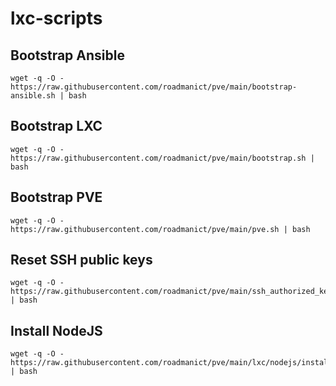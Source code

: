 # lxc-scripts

## Bootstrap Ansible
```
wget -q -O - https://raw.githubusercontent.com/roadmanict/pve/main/bootstrap-ansible.sh | bash
```

## Bootstrap LXC
```
wget -q -O - https://raw.githubusercontent.com/roadmanict/pve/main/bootstrap.sh | bash
```

## Bootstrap PVE
```
wget -q -O - https://raw.githubusercontent.com/roadmanict/pve/main/pve.sh | bash
```

## Reset SSH public keys
```
wget -q -O - https://raw.githubusercontent.com/roadmanict/pve/main/ssh_authorized_keys.sh | bash
```

## Install NodeJS

```
wget -q -O - https://raw.githubusercontent.com/roadmanict/pve/main/lxc/nodejs/install.sh | bash
```
